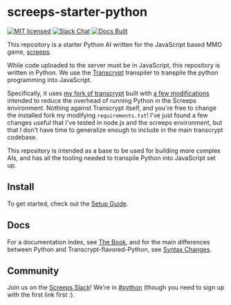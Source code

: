screeps-starter-python
======================

[![MIT licensed][mit-badge]][mit-url]
[![Slack Chat][slack-badge]][slack-url]
[![Docs Built][docs-badge]][docs-url]

This repository is a starter Python AI written for the JavaScript based MMO
game, [screeps](https://screeps.com).


While code uploaded to the server must be in JavaScript, this repository is
written in Python. We use the [Transcrypt](https://github.com/QQuick/Transcrypt)
transpiler to transpile the python programming into JavaScript.

Specifically, it uses [my fork of
transcrypt](https://github.com/daboross/Transcrypt) built with [a few
modifications](https://github.com/daboross/Transcrypt/commits/screeps-safe-modifications)
intended to reduce the overhead of running Python in the Screeps
environment. Nothing against Transcrypt itself, and you're free to change the
installed fork my modifying `requirements.txt`! I've just found a few changes
useful that I've tested in node.js and the screeps environment, but that I don't
have time to generalize enough to include in the main transcrypt codebase.

This repository is intended as a base to be used for building more complex AIs,
and has all the tooling needed to transpile Python into JavaScript set up.

## Install

To get started, check out the [Setup
Guide](https://daboross.gitbook.io/screeps-starter-python/overview/setup).

## Docs

For a documentation index, see [The
Book](https://daboross.gitbooks.io/screeps-starter-python/), and for the
main differences between Python and Transcrypt-flavored-Python, see [Syntax
Changes](https://daboross.gitbooks.io/screeps-starter-python/syntax-changes/).

## Community

Join us on the [Screeps Slack][slack-url]! We're in
[#python](https://screeps.slack.com/archives/C2FNJBGH0) (though you need to sign
up with the first link first :).

[mit-badge]: https://img.shields.io/badge/license-MIT-blue.svg
[mit-url]: https://github.com/daboross/screeps-starter-python/blob/master/LICENSE
[slack-badge]: https://img.shields.io/badge/chat-slack-2EB67D
[slack-url]: https://chat.screeps.com/

[docs-badge]: https://img.shields.io/badge/docs-built-blue
[docs-url]: https://daboross.gitbook.io/screeps-starter-python/overview/setup
